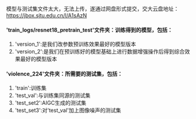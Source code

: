 模型与测试集文件太大，无法上传，遂通过网盘形式提交，交大云盘地址：
https://jbox.sjtu.edu.cn/l/A1sAzN

#### 'train_logs/resnet18_pretrain_test'文件夹：训练得到的模型，包括：
1. 'version_1':是我们改参数预训练效果最好的模型版本
2. 'version_2':是我们在预训练好的模型基础上进行数据增强操作后得到综合效果最好的模型版本


#### 'violence_224'文件夹：所需要的测试集，包括：
1. 'train':训练集
2. 'test_val':与训练集同源的测试集
3. 'test_set2':AIGC生成的测试集
4. 'test_set3':对'test_val'加上图像噪声的测试集
